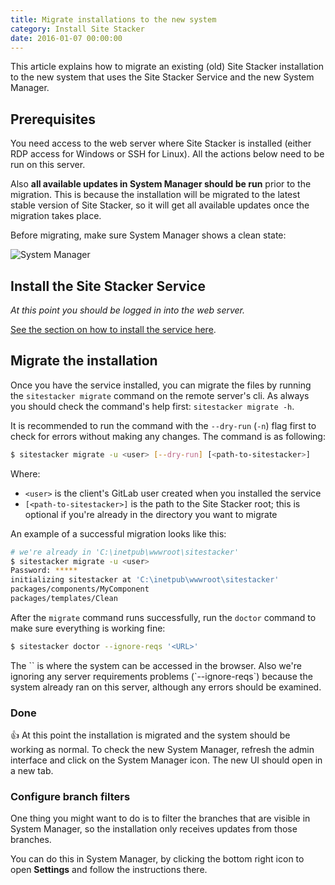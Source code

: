 ```yaml
---
title: Migrate installations to the new system
category: Install Site Stacker
date: 2016-01-07 00:00:00
---
```


This article explains how to migrate an existing (old) Site Stacker
installation to the new system that uses the Site Stacker Service
and the new System Manager.

## Prerequisites

You need access to the web server where Site Stacker is installed
(either RDP access for Windows or SSH for Linux).
All the actions below need to be run on this server.

Also **all available updates in System Manager should be run** prior to the
migration. This is because the
installation will be migrated to the latest stable version of Site Stacker,
so it will get all available updates once the migration takes place.

Before migrating, make sure System Manager shows a clean state:

![System Manager](https://git.sitestacker.com/sitestacker/docs/uploads/066152ec7f3da827b7eba13b77fc67fa/image.png)

## Install the Site Stacker Service

*At this point you should be logged in into the web server.*

[See the section on how to install the service here](install-on-production#install-the-site-stacker-service).

## Migrate the installation

Once you have the service installed, you can migrate the files by
running the `sitestacker migrate` command on the remote server's cli. As
always you should check the command's help first: `sitestacker migrate -h`.

It is recommended to run the command with the `--dry-run` (`-n`) flag
first to check for errors without making any changes. The command is
as following:

```sh
$ sitestacker migrate -u <user> [--dry-run] [<path-to-sitestacker>]
```

Where:

- `<user>` is the client's GitLab user created when you installed the service
- `[<path-to-sitestacker>]` is the path to the Site Stacker root; this is
optional if you're already in the directory you want to migrate

An example of a successful migration looks like this:

```sh
# we're already in 'C:\inetpub\wwwroot\sitestacker'
$ sitestacker migrate -u <user>
Password: *****
initializing sitestacker at 'C:\inetpub\wwwroot\sitestacker'
packages/components/MyComponent
packages/templates/Clean
```

After the `migrate` command runs successfully, run the `doctor` command to make
sure everything is working fine:

```sh
$ sitestacker doctor --ignore-reqs '<URL>'
```

<note>
The `<URL>` is where the system can be accessed in the browser. Also we're
ignoring any server requirements problems (`--ignore-reqs`) because the
system already ran on this server, although any errors should be examined.
</note>

### Done

:thumbsup: At this point the installation is migrated and the system should be
working as normal. To check the new System Manager, refresh the admin interface
and click on the System Manager icon. The new UI should open in a new tab.

### Configure branch filters

One thing you might want to do is to filter the branches that are visible
in System Manager, so the installation only receives updates from those branches.

You can do this in System Manager, by clicking the bottom right icon to
open **Settings** and follow the instructions there.
